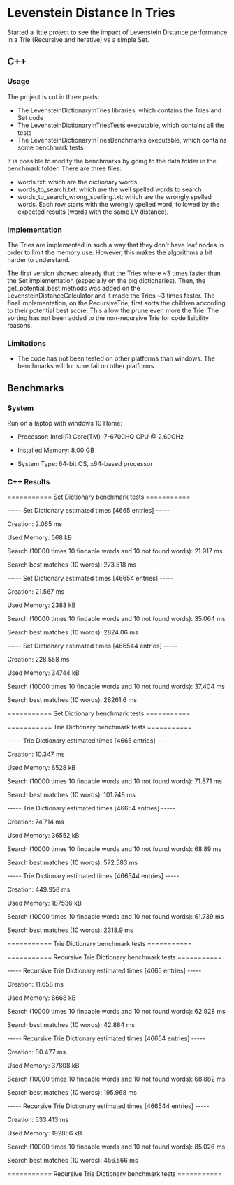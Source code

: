 # Levenstein Distance In Tries

Started a little project to see the impact of Levenstein Distance performance in a Trie (Recursive and iterative) vs a simple Set.

## C++

### Usage

The project is cut in three parts:
 * The LevensteinDictionaryInTries libraries, which contains the Tries and Set code
 * The LevensteinDictionaryInTriesTests executable, which contains all the tests
 * The LevensteinDictionaryInTriesBenchmarks executable, which contains some benchmark tests
 
It is possible to modify the benchmarks by going to the data folder in the benchmark folder. There are three files: 
 * words.txt: which are the dictionary words
 * words_to_search.txt: which are the well spelled words to search
 * words_to_search_wrong_spelling.txt: which are the wrongly spelled words. Each row starts with the wrongly spelled word, followed by the expected results (words with the same LV distance).

### Implementation

The Tries are implemented in such a way that they don't have leaf nodes in order to limit the memory use. However, this makes the algorithms a bit harder to understand.

The first version showed already that the Tries where ~3 times faster than the Set implementation (especially on the big dictionaries). Then, the get_potential_best methods was added 
on the LevensteinDistanceCalculator and it made the Tries ~3 times faster. The final implementation, on the RecursiveTrie, first sorts the children according to their potential best score.
This allow the prune even more the Trie. The sorting has not been added to the non-recursive Trie for code lisibility reasons. 

### Limitations

 * The code has not been tested on other platforms than windows. The benchmarks will for sure fail on other platforms.

## Benchmarks

### System

Run on a laptop with windows 10 Home:

 * Processor: Intel(R) Core(TM) i7-6700HQ CPU @ 2.60GHz

 * Installed Memory: 8,00 GB

 * System Type: 64-bit OS, x64-based processor

### C++ Results

=========== Set Dictionary benchmark tests ===========

----- Set Dictionary estimated times [4665 entries] -----

  Creation: 2.065 ms
  
  Used Memory: 568 kB
  
  Search (10000 times 10 findable words and 10 not found words): 21.917 ms
  
  Search best matches (10 words): 273.518 ms

----- Set Dictionary estimated times [46654 entries] -----

  Creation: 21.567 ms
  
  Used Memory: 2388 kB
  
  Search (10000 times 10 findable words and 10 not found words): 35.064 ms
  
  Search best matches (10 words): 2824.06 ms

----- Set Dictionary estimated times [466544 entries] -----

  Creation: 228.558 ms
  
  Used Memory: 34744 kB
  
  Search (10000 times 10 findable words and 10 not found words): 37.404 ms
  
  Search best matches (10 words): 28261.6 ms

=========== Set Dictionary benchmark tests ===========

=========== Trie Dictionary benchmark tests ===========

----- Trie Dictionary estimated times [4665 entries] -----

  Creation: 10.347 ms
  
  Used Memory: 6528 kB
  
  Search (10000 times 10 findable words and 10 not found words): 71.871 ms
  
  Search best matches (10 words): 101.748 ms

----- Trie Dictionary estimated times [46654 entries] -----

  Creation: 74.714 ms
  
  Used Memory: 36552 kB
  
  Search (10000 times 10 findable words and 10 not found words): 68.89 ms
  
  Search best matches (10 words): 572.583 ms

----- Trie Dictionary estimated times [466544 entries] -----

  Creation: 449.958 ms
  
  Used Memory: 187536 kB
  
  Search (10000 times 10 findable words and 10 not found words): 61.739 ms
  
  Search best matches (10 words): 2318.9 ms

=========== Trie Dictionary benchmark tests ===========

=========== Recursive Trie Dictionary benchmark tests ===========

----- Recursive Trie Dictionary estimated times [4665 entries] -----

  Creation: 11.658 ms
  
  Used Memory: 6668 kB
  
  Search (10000 times 10 findable words and 10 not found words): 62.928 ms
  
  Search best matches (10 words): 42.884 ms

----- Recursive Trie Dictionary estimated times [46654 entries] -----

  Creation: 80.477 ms
  
  Used Memory: 37808 kB
  
  Search (10000 times 10 findable words and 10 not found words): 68.882 ms
  
  Search best matches (10 words): 195.968 ms

----- Recursive Trie Dictionary estimated times [466544 entries] -----

  Creation: 533.413 ms
  
  Used Memory: 192856 kB
  
  Search (10000 times 10 findable words and 10 not found words): 85.026 ms
  
  Search best matches (10 words): 456.566 ms

=========== Recursive Trie Dictionary benchmark tests ===========